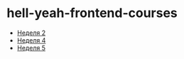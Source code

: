 # hell-yeah-frontend-courses

* [Неделя 2](https://skipper132.github.io/hell-yeah-frontend-courses/week2)
* [Неделя 4](https://skipper132.github.io/hell-yeah-frontend-courses/week4)
* [Неделя 5](https://skipper132.github.io/hell-yeah-frontend-courses/week5)

